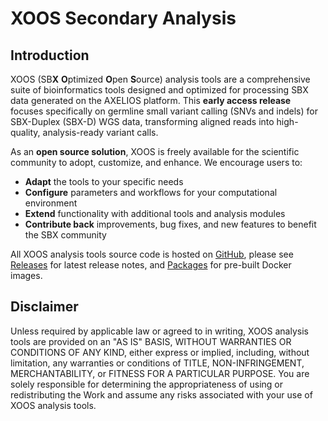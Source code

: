 # XOOS Secondary Analysis

## Introduction

XOOS (SB**X** **O**ptimized **O**pen **S**ource) analysis tools are a comprehensive suite of bioinformatics tools designed and optimized for processing SBX data generated on the AXELIOS platform.
This **early access release** focuses specifically on germline small variant calling (SNVs and indels) for SBX-Duplex (SBX-D) WGS data, transforming aligned reads into high-quality, analysis-ready variant calls.

As an **open source solution**, XOOS is freely available for the scientific community to adopt, customize, and enhance.
We encourage users to:

- **Adapt** the tools to your specific needs
- **Configure** parameters and workflows for your computational environment
- **Extend** functionality with additional tools and analysis modules
- **Contribute back** improvements, bug fixes, and new features to benefit the SBX community

All XOOS analysis tools source code is hosted on [GitHub](https://github.com/Roche-AXELIOS/XOOS), please see [Releases](https://github.com/Roche-AXELIOS/XOOS/releases) for latest release notes, and [Packages](https://github.com/orgs/Roche-AXELIOS/packages?repo_name=XOOS) for pre-built Docker images.

## Disclaimer

Unless required by applicable law or agreed to in writing, XOOS analysis tools are provided on an "AS IS" BASIS, WITHOUT WARRANTIES OR CONDITIONS OF ANY KIND, either express or implied, including, without limitation, any warranties or conditions of TITLE, NON-INFRINGEMENT, MERCHANTABILITY, or FITNESS FOR A PARTICULAR PURPOSE.
You are solely responsible for determining the appropriateness of using or redistributing the Work and assume any risks associated with your use of XOOS analysis tools.
